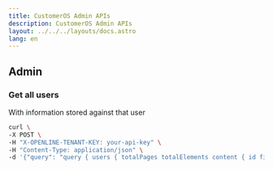 ```yaml
---
title: CustomerOS Admin APIs
description: CustomerOS Admin APIs
layout: ../../../layouts/docs.astro
lang: en
---
```


## Admin

### Get all users

With information stored against that user

```bash
curl \
-X POST \
-H "X-OPENLINE-TENANT-KEY: your-api-key" \
-H "Content-Type: application/json" \
-d '{"query": "query { users { totalPages totalElements content { id firstName lastName calendars { link } jobRoles{ jobTitle description } emails { email } createdAt }}} "}' https://api.openline.ai/query